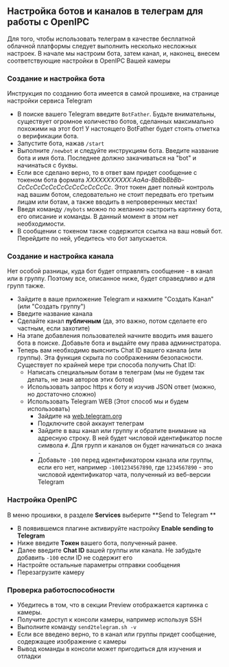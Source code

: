 ## Настройка ботов и каналов в телеграм для работы с OpenIPC

Для того, чтобы использовать телеграм в качестве бесплатной облачной платформы следует выполнить несколько несложных настроек. В начале мы настроим бота, затем канал, и, наконец, внесем соответствующие настройки в OpenIPC Вашей камеры

### Создание и настройка бота

Инструкция по созданию бота имеется в самой прошивке, на странице настройки сервиса Telegram

- В поиске вашего Telegram введите `BotFather`. Будьте внимательны, существует огромное количество ботов, сделанных максимально похожими на этот бот! У настоящего BotFather будет стоять отметка о верификации бота.
- Запустите бота, нажав `/start`
- Выполните `/newbot` и следуйте инструкциям бота. Введите название бота и имя бота. Последнее должно закачиваться на "bot" и начинаться с буквы.
- Если все сделано верно, то в ответ вам придет сообщение с токеном бота формата _XXXXXXXXXXX:AaAa-BbBbBbBb-CcCcCcCcCcCcCcCcCcCcCcCc_. Этот токен дает полный контроль над вашим ботом, следовательно не стоит передвать его третьим лицам или ботам, а также вводить в непроверенных местах!
- Введя команду `/mybots` можно по желанию настроить картинку бота, его описание и команды. В данный момент в этом нет необходимости.
- В сообщении с токеном также содержится ссылка на ваш новый бот. Перейдите по ней, убедитесь что бот запускается.

### Создание и настройка канала

Нет особой разницы, куда бот будет отправлять сообщение - в канал или в группу. Поэтому все, описанное ниже, будет справедливо и для групп также.

- Зайдите в ваше приложение Telegram и нажмите "Создать Канал" (или "Создать группу")
- Введите название канала
- Сделайте канал **публичным** (да, это важно, потом сделаете его частным, если захотите)
- На этапе добавления пользователей начните вводить имя вашего бота в поиске. Добавьте бота и выдайте ему права администратора.
- Теперь вам необходимо выяснить Chat ID вашего канала (или группы). Эта функция скрыта по соображениям безопасности. Существует по крайней мере три способа получить Chat ID:
  - Написать специальным ботам в телеграм (мы не будем так делать, не зная авторов этих ботов)
  - Использовать  запрос https к боту и изучив JSON ответ (можно, но достаточно сложно)
  - Использовать Telegram WEB (Этот способ мы и будем использовать)
    - Зайдите на [web.telegram.org](web.telegram.org)
    - Подключите свой аккаунт телеграм
    - Зайдите в ваш канал или группу и обратите внимание на адресную строку. В ней будет числовой идентификатор после символа `#`. Для групп и каналов он будет начинаться со знака `-`
    - Добавьте `-100` перед идентификатором канала или группы, если его нет,  например `-1001234567890`, где `1234567890` - это числовой идентификатор чата, полученный из веб-версии Telegram

### Настройка OpenIPC

В меню прошивки, в разделе **Services** выберите **Send to Telegram **

- В появившемся плагине активируйте настройку **Enable sending to Telegram**
- Ниже введите **Tокен** вашего бота, полученный ранее.
- Далее введите **Chat ID** вашей группы или канала. Не забудьте добавить `-100` если ID не содержит его
- Настройте остальные параметры отправки сообщения
- Перезагрузите камеру

### Проверка работоспособности

- Убедитесь в том, что в секции Preview отображается картинка с камеры.
- Получите доступ к консоли камеры, например используя SSH
- Выполните команду `send2telegram.sh -v`
- Если все введено верно, то в канал или группы придет сообщение, содержащее изображение с камеры
- Вывод команды в консоли может пригодиться для изучения и отладки

